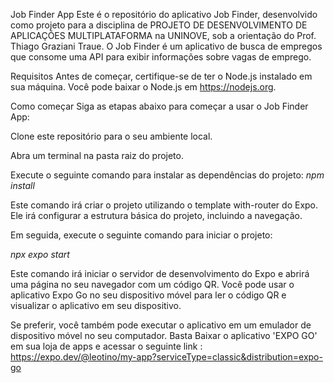 
Job Finder App
Este é o repositório do aplicativo Job Finder, desenvolvido como projeto para a disciplina de PROJETO DE DESENVOLVIMENTO DE APLICAÇÕES MULTIPLATAFORMA na UNINOVE, sob a orientação do Prof. Thiago Graziani Traue. O Job Finder é um aplicativo de busca de empregos que consome uma API para exibir informações sobre vagas de emprego.

Requisitos
Antes de começar, certifique-se de ter o Node.js instalado em sua máquina. Você pode baixar o Node.js em https://nodejs.org.

Como começar
Siga as etapas abaixo para começar a usar o Job Finder App:

Clone este repositório para o seu ambiente local.

Abra um terminal na pasta raiz do projeto.

Execute o seguinte comando para instalar as dependências do projeto:
*npm install*

Este comando irá criar o projeto utilizando o template with-router do Expo. Ele irá configurar a estrutura básica do projeto, incluindo a navegação.

Em seguida, execute o seguinte comando para iniciar o projeto:

*npx expo start*

Este comando irá iniciar o servidor de desenvolvimento do Expo e abrirá uma página no seu navegador com um código QR. Você pode usar o aplicativo Expo Go no seu dispositivo móvel para ler o código QR e visualizar o aplicativo em seu dispositivo.

Se preferir, você também pode executar o aplicativo em um emulador de dispositivo móvel no seu computador. Basta Baixar o aplicativo 'EXPO GO' em sua loja de apps e acessar o seguinte link : https://expo.dev/@leotino/my-app?serviceType=classic&distribution=expo-go
